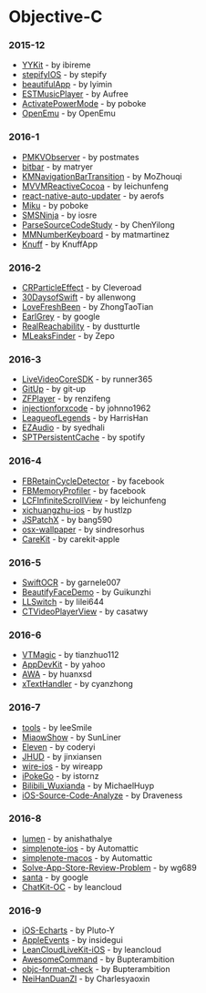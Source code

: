 # Objective-C


### 2015-12
- [YYKit](https://github.com/ibireme/YYKit) - by ibireme
- [stepifyIOS](https://github.com/stepify/stepifyIOS) - by stepify
- [beautifulApp](https://github.com/lyimin/beautifulApp) - by lyimin
- [ESTMusicPlayer](https://github.com/Aufree/ESTMusicPlayer) - by Aufree
- [ActivatePowerMode](https://github.com/poboke/ActivatePowerMode) - by poboke
- [OpenEmu](https://github.com/OpenEmu/OpenEmu) - by OpenEmu

### 2016-1
- [PMKVObserver](https://github.com/postmates/PMKVObserver) - by postmates
- [bitbar](https://github.com/matryer/bitbar) - by matryer
- [KMNavigationBarTransition](https://github.com/MoZhouqi/KMNavigationBarTransition) - by MoZhouqi
- [MVVMReactiveCocoa](https://github.com/leichunfeng/MVVMReactiveCocoa) - by leichunfeng
- [react-native-auto-updater](https://github.com/aerofs/react-native-auto-updater) - by aerofs
- [Miku](https://github.com/poboke/Miku) - by poboke
- [SMSNinja](https://github.com/iosre/SMSNinja) - by iosre
- [ParseSourceCodeStudy](https://github.com/ChenYilong/ParseSourceCodeStudy) - by ChenYilong
- [MMNumberKeyboard](https://github.com/matmartinez/MMNumberKeyboard) - by matmartinez
- [Knuff](https://github.com/KnuffApp/Knuff) - by KnuffApp

### 2016-2
- [CRParticleEffect](https://github.com/Cleveroad/CRParticleEffect) - by Cleveroad
- [30DaysofSwift](https://github.com/allenwong/30DaysofSwift) - by allenwong
- [LoveFreshBeen](https://github.com/ZhongTaoTian/LoveFreshBeen) - by ZhongTaoTian
- [EarlGrey](https://github.com/google/EarlGrey) - by google
- [RealReachability](https://github.com/dustturtle/RealReachability) - by dustturtle
- [MLeaksFinder](https://github.com/Zepo/MLeaksFinder) - by Zepo

### 2016-3
- [LiveVideoCoreSDK](https://github.com/runner365/LiveVideoCoreSDK) - by runner365
- [GitUp](https://github.com/git-up/GitUp) - by git-up
- [ZFPlayer](https://github.com/renzifeng/ZFPlayer) - by renzifeng
- [injectionforxcode](https://github.com/johnno1962/injectionforxcode) - by johnno1962
- [LeagueofLegends](https://github.com/HarrisHan/LeagueofLegends) - by HarrisHan
- [EZAudio](https://github.com/syedhali/EZAudio) - by syedhali
- [SPTPersistentCache](https://github.com/spotify/SPTPersistentCache) - by spotify

### 2016-4
- [FBRetainCycleDetector](https://github.com/facebook/FBRetainCycleDetector) - by facebook
- [FBMemoryProfiler](https://github.com/facebook/FBMemoryProfiler) - by facebook
- [LCFInfiniteScrollView](https://github.com/leichunfeng/LCFInfiniteScrollView) - by leichunfeng
- [xichuangzhu-ios](https://github.com/hustlzp/xichuangzhu-ios) - by hustlzp
- [JSPatchX](https://github.com/bang590/JSPatchX) - by bang590
- [osx-wallpaper](https://github.com/sindresorhus/osx-wallpaper) - by sindresorhus
- [CareKit](https://github.com/carekit-apple/CareKit) - by carekit-apple

### 2016-5
- [SwiftOCR](https://github.com/garnele007/SwiftOCR) - by garnele007
- [BeautifyFaceDemo](https://github.com/Guikunzhi/BeautifyFaceDemo) - by Guikunzhi
- [LLSwitch](https://github.com/lilei644/LLSwitch) - by lilei644
- [CTVideoPlayerView](https://github.com/casatwy/CTVideoPlayerView) - by casatwy

### 2016-6
- [VTMagic](https://github.com/tianzhuo112/VTMagic) - by tianzhuo112
- [AppDevKit](https://github.com/yahoo/AppDevKit) - by yahoo
- [AWA](https://github.com/huanxsd/AWA) - by huanxsd
- [xTextHandler](https://github.com/cyanzhong/xTextHandler) - by cyanzhong

### 2016-7
- [tools](https://github.com/leeSmile/tools) - by leeSmile
- [MiaowShow](https://github.com/SunLiner/MiaowShow) - by SunLiner
- [Eleven](https://github.com/coderyi/Eleven) - by coderyi
- [JHUD](https://github.com/jinxiansen/JHUD) - by jinxiansen
- [wire-ios](https://github.com/wireapp/wire-ios) - by wireapp
- [iPokeGo](https://github.com/istornz/iPokeGo) - by istornz
- [Bilibili_Wuxianda](https://github.com/MichaelHuyp/Bilibili_Wuxianda) - by MichaelHuyp
- [iOS-Source-Code-Analyze](https://github.com/Draveness/iOS-Source-Code-Analyze) - by Draveness

### 2016-8
- [lumen](https://github.com/anishathalye/lumen) - by anishathalye
- [simplenote-ios](https://github.com/Automattic/simplenote-ios) - by Automattic
- [simplenote-macos](https://github.com/Automattic/simplenote-macos) - by Automattic
- [Solve-App-Store-Review-Problem](https://github.com/wg689/Solve-App-Store-Review-Problem) - by wg689
- [santa](https://github.com/google/santa) - by google
- [ChatKit-OC](https://github.com/leancloud/ChatKit-OC) - by leancloud

### 2016-9
- [iOS-Echarts](https://github.com/Pluto-Y/iOS-Echarts) - by Pluto-Y
- [AppleEvents](https://github.com/insidegui/AppleEvents) - by insidegui
- [LeanCloudLiveKit-iOS](https://github.com/leancloud/LeanCloudLiveKit-iOS) - by leancloud
- [AwesomeCommand](https://github.com/Bupterambition/AwesomeCommand) - by Bupterambition
- [objc-format-check](https://github.com/Bupterambition/objc-format-check) - by Bupterambition
- [NeiHanDuanZI](https://github.com/Charlesyaoxin/NeiHanDuanZI) - by Charlesyaoxin
